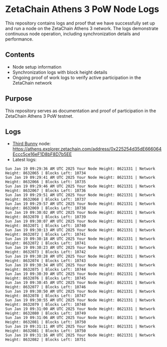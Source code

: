 # ZetaChain Athens 3 PoW Node Logs
This repository contains logs and proof that we have successfully set up and run a node on the ZetaChain Athens 3 network. The logs demonstrate continuous node operation, including synchronization details and performance.

## Contents
- Node setup information
- Synchronization logs with block height details
- Ongoing proof of work logs to verify active participation in the ZetaChain network

## Purpose
This repository serves as documentation and proof of participation in the ZetaChain Athens 3 PoW testnet.

## Logs

- [Third Bunny](https://thirdbunny.xyz/) node: https://athens.explorer.zetachain.com/address/0x225254d35dE666064Eccc5ce16eF1D8bF8D7b5EE
- Latest logs:
```
Sun Jan 19 09:29:36 AM UTC 2025 Your Node Height: 8621331 | Network Height: 8632065 | Blocks Left: 10734
Sun Jan 19 09:29:41 AM UTC 2025 Your Node Height: 8621331 | Network Height: 8632066 | Blocks Left: 10735
Sun Jan 19 09:29:46 AM UTC 2025 Your Node Height: 8621331 | Network Height: 8632067 | Blocks Left: 10736
Sun Jan 19 09:29:51 AM UTC 2025 Your Node Height: 8621331 | Network Height: 8632068 | Blocks Left: 10737
Sun Jan 19 09:29:57 AM UTC 2025 Your Node Height: 8621331 | Network Height: 8632069 | Blocks Left: 10738
Sun Jan 19 09:30:02 AM UTC 2025 Your Node Height: 8621331 | Network Height: 8632070 | Blocks Left: 10739
Sun Jan 19 09:30:07 AM UTC 2025 Your Node Height: 8621331 | Network Height: 8632071 | Blocks Left: 10740
Sun Jan 19 09:30:13 AM UTC 2025 Your Node Height: 8621331 | Network Height: 8632072 | Blocks Left: 10741
Sun Jan 19 09:30:18 AM UTC 2025 Your Node Height: 8621331 | Network Height: 8632072 | Blocks Left: 10741
Sun Jan 19 09:30:23 AM UTC 2025 Your Node Height: 8621331 | Network Height: 8632073 | Blocks Left: 10742
Sun Jan 19 09:30:28 AM UTC 2025 Your Node Height: 8621331 | Network Height: 8632074 | Blocks Left: 10743
Sun Jan 19 09:30:34 AM UTC 2025 Your Node Height: 8621331 | Network Height: 8632075 | Blocks Left: 10744
Sun Jan 19 09:30:39 AM UTC 2025 Your Node Height: 8621331 | Network Height: 8632076 | Blocks Left: 10745
Sun Jan 19 09:30:45 AM UTC 2025 Your Node Height: 8621331 | Network Height: 8632077 | Blocks Left: 10746
Sun Jan 19 09:30:50 AM UTC 2025 Your Node Height: 8621331 | Network Height: 8632078 | Blocks Left: 10747
Sun Jan 19 09:30:55 AM UTC 2025 Your Node Height: 8621331 | Network Height: 8632079 | Blocks Left: 10748
Sun Jan 19 09:31:00 AM UTC 2025 Your Node Height: 8621331 | Network Height: 8632080 | Blocks Left: 10749
Sun Jan 19 09:31:06 AM UTC 2025 Your Node Height: 8621331 | Network Height: 8632081 | Blocks Left: 10750
Sun Jan 19 09:31:11 AM UTC 2025 Your Node Height: 8621331 | Network Height: 8632081 | Blocks Left: 10750
Sun Jan 19 09:31:16 AM UTC 2025 Your Node Height: 8621331 | Network Height: 8632082 | Blocks Left: 10751
```
